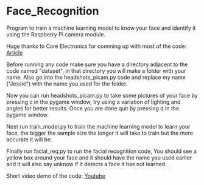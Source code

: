 # Face_Recognition

Program to train a machine learning model to know your face and identify it using the Raspberry Pi camera module.

Huge thanks to Core Electronics for comming up with most of the code: [Article](https://core-electronics.com.au/guides/face-identify-raspberry-pi/)

Before running any code make sure you have a directory adjacent to the code named "dataset", in that directory you will make a folder with your name. Also go into the headshots_picam.py code and replace my name ("Jessie") with the name you used for the folder.

Now you can run headshots_picam.py to take some pictures of your face by pressing c in the pygame window, try using a variation of lighting and angles for better results. Once you are done quit by pressing q in the pygame window.

Next run train_model.py to train the machine learning model to learn your face, the bigger the sample size the longer it will take to train but the more accurate it will be.

Finally run facial_req.py to run the facial recognition code, You should see a yellow box around your face and it should have the name you used earlier and it will also say unknow if it detects a face it has not learned.

Short video demo of the code: [Youtube](https://youtu.be/kLFi7LLejkY?si=j3w1M1crMmLpD3V1)

